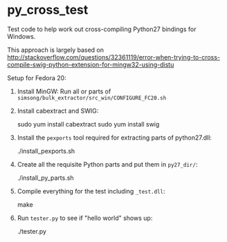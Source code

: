 # py_cross_test
Test code to help work out cross-compiling Python27 bindings for Windows.

This approach is largely based on http://stackoverflow.com/questions/32361119/error-when-trying-to-cross-compile-swig-python-extension-for-mingw32-using-distu

Setup for Fedora 20:

1) Install MinGW: Run all or parts of `simsong/bulk_extractor/src_win/CONFIGURE_FC20.sh`

2) Install cabextract and SWIG:

    sudo yum install cabextract
    sudo yum install swig

2) Install the `pexports` tool required for extracting parts of python27.dll:

    ./install_pexports.sh

3) Create all the requisite Python parts and put them in `py27_dir/`:

    ./install_py_parts.sh

4) Compile everything for the test including `_test.dll`:

    make

5) Run `tester.py` to see if "hello world" shows up:

    ./tester.py

